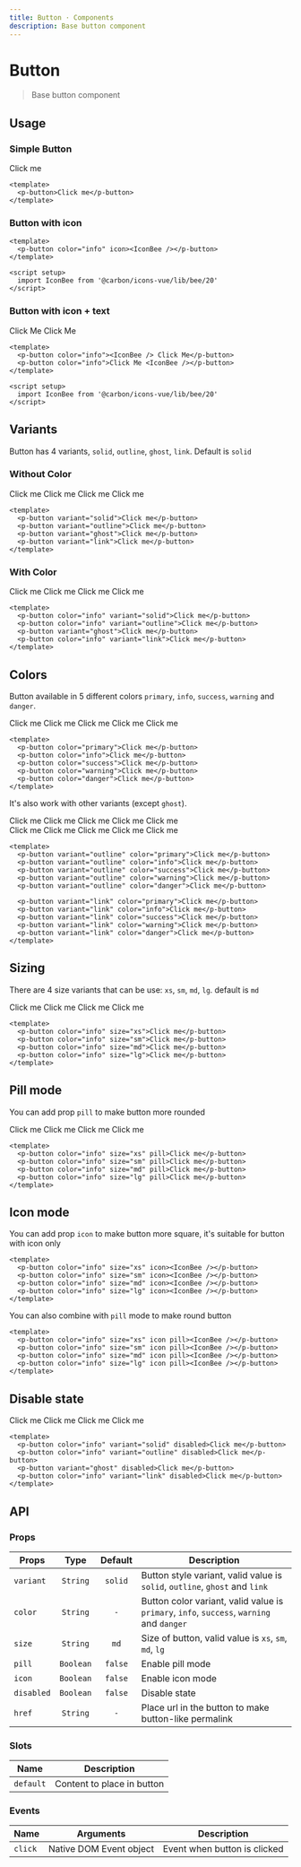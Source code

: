 ```yaml
---
title: Button · Components
description: Base button component
---
```


<script setup>
  import pButton from './Button.vue'
  import IconBee from '@carbon/icons-vue/lib/bee/20'
</script>

# Button

> Base button component

## Usage

### Simple Button

<preview>
  <p-button>Click me</p-button>
</preview>

```vue
<template>
  <p-button>Click me</p-button>
</template>
```

### Button with icon

<preview>
  <p-button color="info" icon><IconBee /></p-button>
</preview>

```vue
<template>
  <p-button color="info" icon><IconBee /></p-button>
</template>

<script setup>
  import IconBee from '@carbon/icons-vue/lib/bee/20'
</script>
```

### Button with icon + text

<preview>
  <div class="flex flex-col items-center space-gap-3 md:flex-row">
    <p-button color="info"><IconBee /> Click Me</p-button>
    <p-button color="info">Click Me <IconBee /></p-button>
  </div>
</preview>

```vue
<template>
  <p-button color="info"><IconBee /> Click Me</p-button>
  <p-button color="info">Click Me <IconBee /></p-button>
</template>

<script setup>
  import IconBee from '@carbon/icons-vue/lib/bee/20'
</script>
```

## Variants

Button has 4 variants, `solid`, `outline`, `ghost`, `link`. Default is `solid`

### Without Color

<preview>
  <div class="grid grid-cols-2 gap-3 lg:grid-cols-4">
    <p-button variant="solid">Click me</p-button>
    <p-button variant="outline">Click me</p-button>
    <p-button variant="ghost">Click me</p-button>
    <p-button variant="link">Click me</p-button>
  </div>
</preview>

```vue
<template>
  <p-button variant="solid">Click me</p-button>
  <p-button variant="outline">Click me</p-button>
  <p-button variant="ghost">Click me</p-button>
  <p-button variant="link">Click me</p-button>
</template>
```

### With Color
<preview>
  <div class="grid grid-cols-2 gap-3 lg:grid-cols-4">
    <p-button color="info" variant="solid">Click me</p-button>
    <p-button color="info" variant="outline">Click me</p-button>
    <p-button variant="ghost">Click me</p-button>
    <p-button color="info" variant="link">Click me</p-button>
  </div>
</preview>

```vue
<template>
  <p-button color="info" variant="solid">Click me</p-button>
  <p-button color="info" variant="outline">Click me</p-button>
  <p-button variant="ghost">Click me</p-button>
  <p-button color="info" variant="link">Click me</p-button>
</template>
```

## Colors

Button available in 5 different colors `primary`, `info`, `success`, `warning` and `danger`.

<preview>
  <div class="grid grid-cols-2 gap-2 md:grid-cols-3 lg:grid-cols-5">
    <p-button color="primary">Click me</p-button>
    <p-button color="info">Click me</p-button>
    <p-button color="success">Click me</p-button>
    <p-button color="warning">Click me</p-button>
    <p-button color="danger">Click me</p-button>
  </div>
</preview>

```vue
<template>
  <p-button color="primary">Click me</p-button>
  <p-button color="info">Click me</p-button>
  <p-button color="success">Click me</p-button>
  <p-button color="warning">Click me</p-button>
  <p-button color="danger">Click me</p-button>
</template>
```

It's also work with other variants (except `ghost`).

<preview label="outline variant">
  <div class="grid grid-cols-2 gap-3 md:grid-cols-3 lg:grid-cols-5">
    <p-button variant="outline" color="primary">Click me</p-button>
    <p-button variant="outline" color="info">Click me</p-button>
    <p-button variant="outline" color="success">Click me</p-button>
    <p-button variant="outline" color="warning">Click me</p-button>
    <p-button variant="outline" color="danger">Click me</p-button>
  </div>
</preview>

<preview label="link variant">
  <div class="grid grid-cols-2 gap-3 md:grid-cols-3 lg:grid-cols-5">
    <p-button variant="link" color="primary">Click me</p-button>
    <p-button variant="link" color="info">Click me</p-button>
    <p-button variant="link" color="success">Click me</p-button>
    <p-button variant="link" color="warning">Click me</p-button>
    <p-button variant="link" color="danger">Click me</p-button>
  </div>
</preview>

```vue
<template>
  <p-button variant="outline" color="primary">Click me</p-button>
  <p-button variant="outline" color="info">Click me</p-button>
  <p-button variant="outline" color="success">Click me</p-button>
  <p-button variant="outline" color="warning">Click me</p-button>
  <p-button variant="outline" color="danger">Click me</p-button>

  <p-button variant="link" color="primary">Click me</p-button>
  <p-button variant="link" color="info">Click me</p-button>
  <p-button variant="link" color="success">Click me</p-button>
  <p-button variant="link" color="warning">Click me</p-button>
  <p-button variant="link" color="danger">Click me</p-button>
</template>
```

## Sizing

There are 4 size variants that can be use: `xs`, `sm`, `md`, `lg`. default is `md`

<preview class="flex-col items-center gap-3 md:flex-row">
  <p-button color="info" size="xs">Click me</p-button>
  <p-button color="info" size="sm">Click me</p-button>
  <p-button color="info" size="md">Click me</p-button>
  <p-button color="info" size="lg">Click me</p-button>
</preview>

```vue
<template>
  <p-button color="info" size="xs">Click me</p-button>
  <p-button color="info" size="sm">Click me</p-button>
  <p-button color="info" size="md">Click me</p-button>
  <p-button color="info" size="lg">Click me</p-button>
</template>
```

## Pill mode

You can add prop `pill` to make button more rounded

<preview class="flex-col items-center gap-3 md:flex-row">
  <p-button color="info" size="xs" pill>Click me</p-button>
  <p-button color="info" size="sm" pill>Click me</p-button>
  <p-button color="info" size="md" pill>Click me</p-button>
  <p-button color="info" size="lg" pill>Click me</p-button>
</preview>

```vue
<template>
  <p-button color="info" size="xs" pill>Click me</p-button>
  <p-button color="info" size="sm" pill>Click me</p-button>
  <p-button color="info" size="md" pill>Click me</p-button>
  <p-button color="info" size="lg" pill>Click me</p-button>
</template>
```

## Icon mode

You can add prop `icon` to make button more square, it's suitable for button with icon only

<preview class="items-center gap-3">
  <p-button color="info" size="xs" icon><IconBee /></p-button>
  <p-button color="info" size="sm" icon><IconBee /></p-button>
  <p-button color="info" size="md" icon><IconBee /></p-button>
  <p-button color="info" size="lg" icon><IconBee /></p-button>
</preview>

```vue
<template>
  <p-button color="info" size="xs" icon><IconBee /></p-button>
  <p-button color="info" size="sm" icon><IconBee /></p-button>
  <p-button color="info" size="md" icon><IconBee /></p-button>
  <p-button color="info" size="lg" icon><IconBee /></p-button>
</template>
```

You can also combine with `pill` mode to make round button

<preview class="items-center gap-3">
  <p-button color="info" size="xs" icon pill><IconBee /></p-button>
  <p-button color="info" size="sm" icon pill><IconBee /></p-button>
  <p-button color="info" size="md" icon pill><IconBee /></p-button>
  <p-button color="info" size="lg" icon pill><IconBee /></p-button>
</preview>

```vue
<template>
  <p-button color="info" size="xs" icon pill><IconBee /></p-button>
  <p-button color="info" size="sm" icon pill><IconBee /></p-button>
  <p-button color="info" size="md" icon pill><IconBee /></p-button>
  <p-button color="info" size="lg" icon pill><IconBee /></p-button>
</template>
```

## Disable state

<preview label="link variant">
  <div class="grid grid-cols-2 gap-3 lg:grid-cols-4">
    <p-button color="info" variant="solid" disabled>Click me</p-button>
    <p-button color="info" variant="outline" disabled>Click me</p-button>
    <p-button variant="ghost" disabled>Click me</p-button>
    <p-button color="info" variant="link" disabled>Click me</p-button>
  </div>
</preview>

```vue
<template>
  <p-button color="info" variant="solid" disabled>Click me</p-button>
  <p-button color="info" variant="outline" disabled>Click me</p-button>
  <p-button variant="ghost" disabled>Click me</p-button>
  <p-button color="info" variant="link" disabled>Click me</p-button>
</template>
```

## API

### Props

| Props      |   Type    |  Default  | Description                                                                                                 |
|------------|:---------:|:---------:|-------------------------------------------------------------------------------------------------------------|
| `variant`  | `String`  |  `solid`  | Button style variant, valid value is `solid`, `outline`, `ghost` and `link`                                    |
| `color`    | `String`  | `-`       | Button color variant, valid value is `primary`, `info`, `success`, `warning` and `danger` |
| `size`     | `String`  |   `md`    | Size of button, valid value is `xs`, `sm`, `md`, `lg`                                                             |
| `pill`     | `Boolean` |  `false`  | Enable pill mode                                                                                            |
| `icon`     | `Boolean` |  `false`  | Enable icon mode                                                                                            |
| `disabled` | `Boolean` |  `false`  | Disable state                                                                                               |
| `href` | `String` |  `-`  | Place url in the button to make button-like permalink |

### Slots

| Name      | Description                |
|-----------|----------------------------|
| `default` | Content to place in button |

### Events

| Name    | Arguments               | Description                  |
|---------|-------------------------|------------------------------|
| `click` | Native DOM Event object | Event when button is clicked |
